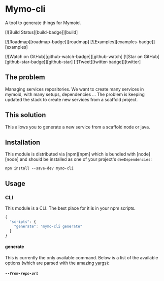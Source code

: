 # Mymo-cli
A tool to generate things for Mymoid.

[![Build Status][build-badge]][build]

[![Roadmap][roadmap-badge]][roadmap]
[![Examples][examples-badge]][examples]

[![Watch on GitHub][github-watch-badge]][github-watch]
[![Star on GitHub][github-star-badge]][github-star]
[![Tweet][twitter-badge]][twitter]

## The problem

Managing services repositories. We want to create many services in mymoid, with many setups, dependencies ...
The problem is keeping updated the stack to create new services from a scaffold project.

## This solution

This allows you to generate a new service from a scaffold node or java. 

## Installation

This module is distributed via [npm][npm] which is bundled with [node][node] and should
be installed as one of your project's `devDependencies`:

```
npm install --save-dev mymo-cli
```

## Usage

### CLI

This module is a CLI. The best place for it is in your npm scripts.

```javascript
{
  "scripts": {
    "generate": "mymo-cli generate"
  }
}
```

#### generate

This is currently the only available command. Below is a list of the available options (which are parsed with
the amazing [yargs](https://github.com/yargs/yargs)):

##### `--from-repo-url`
 